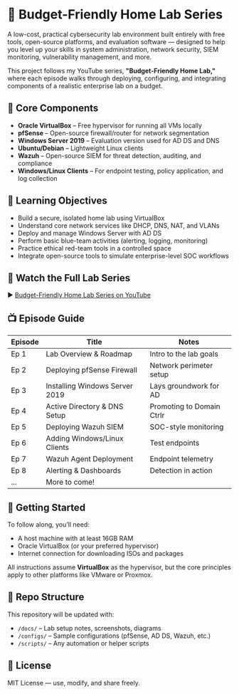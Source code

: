# 🧪 Budget-Friendly Home Lab Series

A low-cost, practical cybersecurity lab environment built entirely with free tools, open-source platforms, and evaluation software — designed to help you level up your skills in system administration, network security, SIEM monitoring, vulnerability management, and more.

This project follows my YouTube series, **"Budget-Friendly Home Lab,"** where each episode walks through deploying, configuring, and integrating components of a realistic enterprise lab on a budget.

## 🧩 Core Components

- **Oracle VirtualBox** – Free hypervisor for running all VMs locally
- **pfSense** – Open-source firewall/router for network segmentation
- **Windows Server 2019** – Evaluation version used for AD DS and DNS
- **Ubuntu/Debian** – Lightweight Linux clients
- **Wazuh** – Open-source SIEM for threat detection, auditing, and compliance
- **Windows/Linux Clients** – For endpoint testing, policy application, and log collection

## 🎯 Learning Objectives

- Build a secure, isolated home lab using VirtualBox
- Understand core network services like DHCP, DNS, NAT, and VLANs
- Deploy and manage Windows Server with AD DS
- Perform basic blue-team activities (alerting, logging, monitoring)
- Practice ethical red-team tools in a controlled space
- Integrate open-source tools to simulate enterprise-level SOC workflows

## 🎥 Watch the Full Lab Series

▶️ [Budget-Friendly Home Lab Series on YouTube](https://www.youtube.com/@aaronthesloth3428)

## 📺 Episode Guide

| Episode | Title | Notes |
|--------|-------------------------------|---------------------------|
| Ep 1   | Lab Overview & Roadmap        | Intro to the lab goals    |
| Ep 2   | Deploying pfSense Firewall    | Network perimeter setup   |
| Ep 3   | Installing Windows Server 2019| Lays groundwork for AD    |
| Ep 4   | Active Directory & DNS Setup  | Promoting to Domain Ctrlr |
| Ep 5   | Deploying Wazuh SIEM          | SOC-style monitoring      |
| Ep 6   | Adding Windows/Linux Clients  | Test endpoints            |
| Ep 7   | Wazuh Agent Deployment        | Endpoint telemetry        |
| Ep 8   | Alerting & Dashboards         | Detection in action       |
| ...    | More to come!                 |                           |

## 🚀 Getting Started

To follow along, you’ll need:

- A host machine with at least 16GB RAM
- Oracle VirtualBox (or your preferred hypervisor)
- Internet connection for downloading ISOs and packages

All instructions assume **VirtualBox** as the hypervisor, but the core principles apply to other platforms like VMware or Proxmox.

## 📁 Repo Structure

This repository will be updated with:

- `/docs/` – Lab setup notes, screenshots, diagrams
- `/configs/` – Sample configurations (pfSense, AD DS, Wazuh, etc.)
- `/scripts/` – Any automation or helper scripts

## 📜 License

MIT License — use, modify, and share freely.
